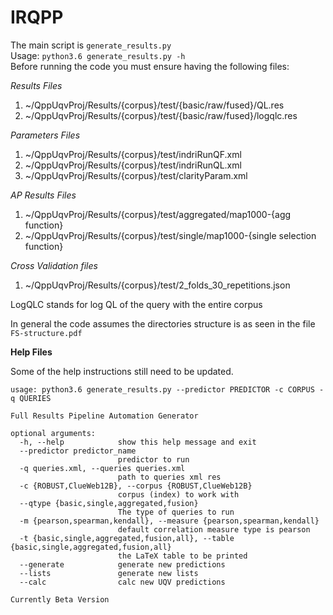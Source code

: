 # IRQPP


The main script is `generate_results.py` \
Usage: `python3.6 generate_results.py -h` \
Before running the code you must ensure having the following files:

_Results Files_
1. ~/QppUqvProj/Results/{corpus}/test/{basic/raw/fused}/QL.res
2. ~/QppUqvProj/Results/{corpus}/test/{basic/raw/fused}/logqlc.res

_Parameters Files_
1. ~/QppUqvProj/Results/{corpus}/test/indriRunQF.xml
2. ~/QppUqvProj/Results/{corpus}/test/indriRunQL.xml
3. ~/QppUqvProj/Results/{corpus}/test/clarityParam.xml

_AP Results Files_
1. ~/QppUqvProj/Results/{corpus}/test/aggregated/map1000-{agg function}
2. ~/QppUqvProj/Results/{corpus}/test/single/map1000-{single selection function}

_Cross Validation files_
1. ~/QppUqvProj/Results/{corpus}/test/2_folds_30_repetitions.json

LogQLC stands for log QL of the query with the entire corpus 

In general the code assumes the directories structure is as seen in the file 
`FS-structure.pdf`


**Help Files**

Some of the help instructions still need to be updated.


```
usage: python3.6 generate_results.py --predictor PREDICTOR -c CORPUS -q QUERIES 

Full Results Pipeline Automation Generator

optional arguments:
  -h, --help            show this help message and exit
  --predictor predictor_name
                        predictor to run
  -q queries.xml, --queries queries.xml
                        path to queries xml res
  -c {ROBUST,ClueWeb12B}, --corpus {ROBUST,ClueWeb12B}
                        corpus (index) to work with
  --qtype {basic,single,aggregated,fusion}
                        The type of queries to run
  -m {pearson,spearman,kendall}, --measure {pearson,spearman,kendall}
                        default correlation measure type is pearson
  -t {basic,single,aggregated,fusion,all}, --table {basic,single,aggregated,fusion,all}
                        the LaTeX table to be printed
  --generate            generate new predictions
  --lists               generate new lists
  --calc                calc new UQV predictions

Currently Beta Version

```